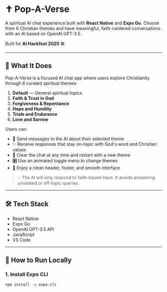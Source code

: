 # ✝️ Pop-A-Verse

A spiritual AI chat experience built with **React Native** and **Expo Go**. Choose from 6 Christian themes and have meaningful, faith-centered conversations with an AI based on OpenAI GPT-3.5.

Built for **AI Hackfest 2025** 🛠️

---

## 🙏 What It Does

Pop-A-Verse is a focused AI chat app where users explore Christianity through 6 curated spiritual themes:

1. **Default** — General spiritual topics
2. **Faith & Trust in God**
3. **Forgiveness & Repentance**
4. **Hope and Humility**
5. **Trials and Endurance**
6. **Love and Sorrow**

Users can:

- 💬 Send messages to the AI about their selected theme
- ✨ Receive responses that stay on-topic with God's word and Christian values
- 🔁 Clear the chat at any time and restart with a new theme
- 🎛️ Use an animated toggle menu to change themes
- 🧭 Enjoy a clean header, footer, and smooth interface

> 💡 The AI will only respond to faith-based input. It avoids answering unrelated or off-topic queries.

---

## 🛠 Tech Stack

- React Native
- Expo Go
- OpenAI GPT-3.5 API
- JavaScript
- VS Code

---

## 🚀 How to Run Locally

### 1. Install Expo CLI

```bash
npm install -g expo-cli
```

